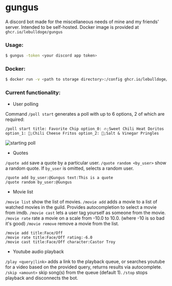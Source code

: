 # gungus

A discord bot made for the miscellaneous needs of mine and my friends' server. Intended to be self-hosted.
Docker image is provided at `ghcr.io/lebulldoge/gungus`

### Usage:
```sh
$ gungus -token <your discord app token>
```
### Docker:
```sh
$ docker run -v <path to storage directory>:/config ghcr.io/lebulldoge/gungus -token <your discord app token>
```
### Current functionality:
* User polling

Command `/poll start` generates a poll with up to 6 options, 2 of which are required:

```
/poll start title: Favorite Chip option_0: 🔥;Sweet Chili Heat Doritos option_1: 🧀;Chili Cheese Fritos option_2: 🧂;Salt & Vinegar Pringles
```
![starting poll](https://github.com/LeBulldoge/gungus/assets/13983982/1cc215a4-b501-4746-9fd9-70deb1583d0b)

* Quotes

`/quote add` save a quote by a particular user.
`/quote random <by_user>` show a random quote. If `by_user` is omitted, selects a random user.
```
/quote add by_user:@Gungus text:This is a quote
/quote random by_user:@Gungus
```

* Movie list

`/movie list` show the list of movies.
`/movie add` adds a movie to a list of watched movies in the guild. Provides autocompletion to select a movie from imdb.
`/movie cast` lets a user tag yourself as someone from the movie.
`/movie rate` rate a movie on a scale from -10.0 to 10.0. (where -10 is so bad it's good)
`/movie remove` remove a movie from the list.
```
/movie add title:Face/Off
/movie rate title:Face/Off rating:-6.0
/movie cast title:Face/Off character:Castor Troy
```

* Youtube audio playback

`/play <query|link>` adds a link to the playback queue, or searches youtube for a video based on the provided query, returns results via autocomplete.
`/skip <amount>` skip song(s) from the queue (default 1).
`/stop` stops playback and disconnects the bot.
